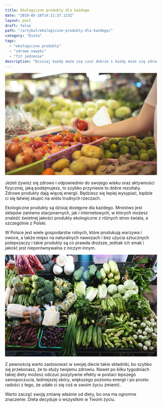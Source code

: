 ```yaml
---
title: Ekologiczne produkty dla każdego
date: "2019-05-18T14:11:37.123Z"
layout: post
draft: false
path: "/artykul/ekologiczne-produkty-dla-każdego/"
category: "Dieta"
tags:
  - "ekologiczne produkty"
  - "zdrowe nawyki"
  - "fit jedzenie"
description: "Dzisiaj każdy może się czuć dobrze i każdy może się zdrowo odżywiać. Wiemy doskonale, że jedzenie zdrowych produktów bardzo dobrze przekłada się na to, jak się czujemy i na to, jaka jest nasza codzienność."
---
```


![dostepnosc-produktow-ekologicznych.jpg](./dostepnosc-produktow-ekologicznych.jpg)

Jeżeli żywisz się zdrowo i odpowiednio do swojego wieku oraz aktywności fizycznej, jaką podejmujesz, to szybko przyniesie to dobre rezultaty. Zdrowe produkty dają więcej energii. Będziesz się lepiej wysypiać, będzie ci się łatwiej skupić na wielu trudnych rzeczach. 

Ekologiczne produkty są dzisiaj dostępne dla każdego. Mnóstwo jest sklepów zarówno stacjonarnych, jak i internetowych, w których możesz znaleźć świetnej jakości produkty ekologiczne z różnych stron świata, a szczególnie z Polski. 

W Polsce jest wiele gospodarstw rolnych, które produkują warzywa i owoce, a także mięso na naturalnych nawozach i bez użycia sztucznych polepszaczy i takie produkty są co prawda droższe, jednak ich smak i jakość jest nieporównywalna z niczym innym.

![warto-siegac-po-ekologiczne-jedzenie.jpg](./warto-siegac-po-ekologiczne-jedzenie.jpg)

Z pewnością warto zastosować w swojej diecie takie składniki, bo szybko się przekonasz, że to służy twojemu zdrowiu. Nawet po kilku tygodniach takiej diety możesz odczuć pozytywne efekty w postaci lepszego samopoczucia, ładniejszej skóry, większego poziomu energii i po prostu radości z tego, że udało ci się coś w swoim życiu zmienić. 

Warto zacząć swoją zmianę właśnie od diety, bo ona ma ogromne znaczenie. Dieta decyduje o wszystkim w Twoim życiu.